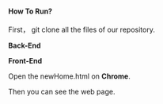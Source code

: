 #### How To Run?

First， git clone all the files of our repository.

**Back-End**





**Front-End**

Open the newHome.html on **Chrome**.

Then you can see the web page.



